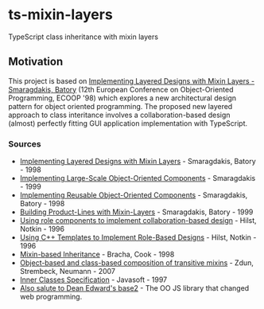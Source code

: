 # ts-mixin-layers
TypeScript class inheritance with mixin layers

## Motivation

This project is based on [Implementing Layered Designs with Mixin Layers - Smaragdakis, Batory](https://yanniss.github.io/templates.pdf) (12th European Conference on Object-Oriented Programming, ECOOP '98) which explores a new architectural 
design pattern for object oriented programming. The proposed new layered approach to class interitance involves a collaboration-based design (almost) perfectly fitting
GUI application implementation with TypeScript.

### Sources

- [Implementing Layered Designs with Mixin Layers](https://yanniss.github.io/templates.pdf) - Smaragdakis, Batory - 1998
- [Implementing Large-Scale Object-Oriented Components](http://citeseerx.ist.psu.edu/viewdoc/summary?doi=10.1.1.47.2379) - Smaragdakis - 1999
- [Implementing Reusable Object-Oriented Components](http://citeseerx.ist.psu.edu/viewdoc/summary?doi=10.1.1.1070.7627) - Smaragdakis, Batory - 1998
- [Building Product-Lines with Mixin-Layers](https://www.researchgate.net/publication/2811220_Building_Product-Lines_with_Mixin-Layers) - Smaragdakis, Batory - 1999
- [Using role components to implement collaboration-based design](http://citeseerx.ist.psu.edu/viewdoc/summary?doi=10.1.1.141.1425) - Hilst, Notkin - 1996
- [Using C++ Templates to Implement Role-Based Designs](http://citeseerx.ist.psu.edu/viewdoc/summary?doi=10.1.1.115.5803) - Hilst, Notkin - 1996
- [Mixin-based Inheritance](http://www.bracha.org/oopsla90.pdf) - Bracha, Cook - 1998
- [Object-based and class-based composition of transitive mixins](https://www.researchgate.net/publication/222647328_Object-based_and_class-based_composition_of_transitive_mixins) - Zdun, Strembeck, Neumann - 2007
- [Inner Classes Specification](https://jcp.org/aboutJava/communityprocess/maintenance/JLS/innerclasses.pdf) - Javasoft - 1997
- [Also salute to Dean Edward's base2](http://dean.edwards.name/weblog/2007/12/base2-intro/) - The OO JS library that changed web programming.
